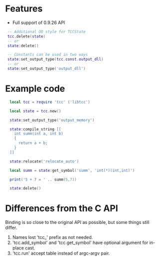 # Features
 - Full support of 0.9.26 API
```lua
 -- Additional OO style for TCCState
 tcc.delete(state)
 -- or
 state:delete()
```
```lua
 -- Constants can be used in two ways
 state:set_output_type(tcc.const.output_dll)
 -- or
 state:set_output_type('output_dll')
```

# Example code
```lua
  local tcc = require 'tcc' ('libtcc')

  local state = tcc.new()

  state:set_output_type('output_memory')

  state:compile_string [[
    int summ(int a, int b)
    {
      return a + b;
    }
  ]]

  state:relocate('relocate_auto')

  local summ = state:get_symbol('summ', 'int(*)(int,int)')

  print('5 + 7 = ' .. summ(5,7))

  state:delete()

```

# Differences from the C API
Binding is so close to the original API as possible, but some things still differ.
 1. Names lost 'tcc_' prefix as not needed.
 2. 'tcc.add_symbol' and 'tcc.get_symbol' have optional argument for in-place cast.
 3. 'tcc.run' accept table instead of argc-argv pair.
